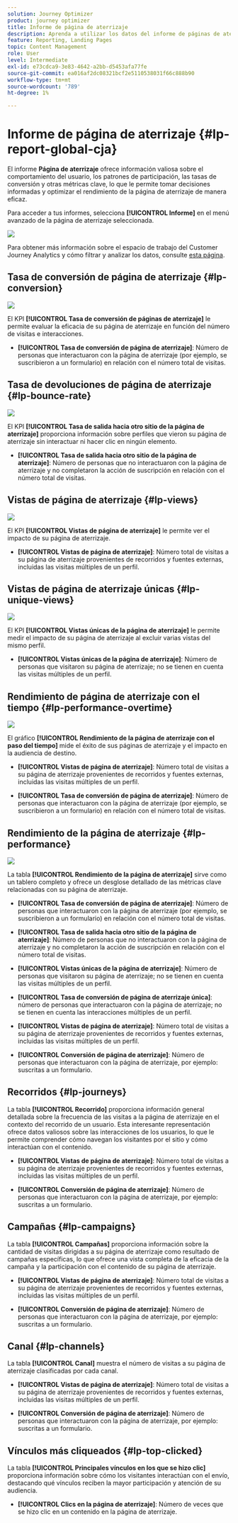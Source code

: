 ```yaml
---
solution: Journey Optimizer
product: journey optimizer
title: Informe de página de aterrizaje
description: Aprenda a utilizar los datos del informe de páginas de aterrizaje
feature: Reporting, Landing Pages
topic: Content Management
role: User
level: Intermediate
exl-id: e73cdca9-3e83-4642-a2bb-d5453afa77fe
source-git-commit: ea016af2dc08321bcf2e5110538031f66c888b90
workflow-type: tm+mt
source-wordcount: '789'
ht-degree: 1%

---
```


# Informe de página de aterrizaje {#lp-report-global-cja}

El informe **Página de aterrizaje** ofrece información valiosa sobre el comportamiento del usuario, los patrones de participación, las tasas de conversión y otras métricas clave, lo que le permite tomar decisiones informadas y optimizar el rendimiento de la página de aterrizaje de manera eficaz.

Para acceder a tus informes, selecciona **[!UICONTROL Informe]** en el menú avanzado de la página de aterrizaje seleccionada.

![](assets/cja-lp.png)

Para obtener más información sobre el espacio de trabajo del Customer Journey Analytics y cómo filtrar y analizar los datos, consulte [esta página](https://experienceleague.adobe.com/en/docs/analytics-platform/using/cja-workspace/home).

## Tasa de conversión de página de aterrizaje {#lp-conversion}

![](assets/cja-lp-conversion-rate.png)

El KPI **[!UICONTROL Tasa de conversión de páginas de aterrizaje]** le permite evaluar la eficacia de su página de aterrizaje en función del número de visitas e interacciones.

* **[!UICONTROL Tasa de conversión de página de aterrizaje]**: Número de personas que interactuaron con la página de aterrizaje (por ejemplo, se suscribieron a un formulario) en relación con el número total de visitas.

## Tasa de devoluciones de página de aterrizaje {#lp-bounce-rate}

![](assets/cja-lp-bounce-rate.png)

El KPI **[!UICONTROL Tasa de salida hacia otro sitio de la página de aterrizaje]** proporciona información sobre perfiles que vieron su página de aterrizaje sin interactuar ni hacer clic en ningún elemento.

* **[!UICONTROL Tasa de salida hacia otro sitio de la página de aterrizaje]**: Número de personas que no interactuaron con la página de aterrizaje y no completaron la acción de suscripción en relación con el número total de visitas.

## Vistas de página de aterrizaje {#lp-views}

![](assets/cja-lp-views.png)

El KPI **[!UICONTROL Vistas de página de aterrizaje]** le permite ver el impacto de su página de aterrizaje.

* **[!UICONTROL Vistas de página de aterrizaje]**: Número total de visitas a su página de aterrizaje provenientes de recorridos y fuentes externas, incluidas las visitas múltiples de un perfil.

## Vistas de página de aterrizaje únicas {#lp-unique-views}

![](assets/cja-lp-unique-views.png)

El KPI **[!UICONTROL Vistas únicas de la página de aterrizaje]** le permite medir el impacto de su página de aterrizaje al excluir varias vistas del mismo perfil.

* **[!UICONTROL Vistas únicas de la página de aterrizaje]**: Número de personas que visitaron su página de aterrizaje; no se tienen en cuenta las visitas múltiples de un perfil.

## Rendimiento de página de aterrizaje con el tiempo {#lp-performance-overtime}

![](assets/cja-lp-performance-overtime.png)

El gráfico **[!UICONTROL Rendimiento de la página de aterrizaje con el paso del tiempo]** mide el éxito de sus páginas de aterrizaje y el impacto en la audiencia de destino.

* **[!UICONTROL Vistas de página de aterrizaje]**: Número total de visitas a su página de aterrizaje provenientes de recorridos y fuentes externas, incluidas las visitas múltiples de un perfil.

* **[!UICONTROL Tasa de conversión de página de aterrizaje]**: Número de personas que interactuaron con la página de aterrizaje (por ejemplo, se suscribieron a un formulario) en relación con el número total de visitas.

## Rendimiento de la página de aterrizaje {#lp-performance}

![](assets/cja-lp-performance.png)

La tabla **[!UICONTROL Rendimiento de la página de aterrizaje]** sirve como un tablero completo y ofrece un desglose detallado de las métricas clave relacionadas con su página de aterrizaje.

* **[!UICONTROL Tasa de conversión de página de aterrizaje]**: Número de personas que interactuaron con la página de aterrizaje (por ejemplo, se suscribieron a un formulario) en relación con el número total de visitas.

* **[!UICONTROL Tasa de salida hacia otro sitio de la página de aterrizaje]**: Número de personas que no interactuaron con la página de aterrizaje y no completaron la acción de suscripción en relación con el número total de visitas.

* **[!UICONTROL Vistas únicas de la página de aterrizaje]**: Número de personas que visitaron su página de aterrizaje; no se tienen en cuenta las visitas múltiples de un perfil.

* **[!UICONTROL Tasa de conversión de página de aterrizaje única]**: número de personas que interactuaron con la página de aterrizaje; no se tienen en cuenta las interacciones múltiples de un perfil.

* **[!UICONTROL Vistas de página de aterrizaje]**: Número total de visitas a su página de aterrizaje provenientes de recorridos y fuentes externas, incluidas las visitas múltiples de un perfil.

* **[!UICONTROL Conversión de página de aterrizaje]**: Número de personas que interactuaron con la página de aterrizaje, por ejemplo: suscritas a un formulario.

## Recorridos {#lp-journeys}

La tabla **[!UICONTROL Recorrido]** proporciona información general detallada sobre la frecuencia de las visitas a la página de aterrizaje en el contexto del recorrido de un usuario. Esta interesante representación ofrece datos valiosos sobre las interacciones de los usuarios, lo que le permite comprender cómo navegan los visitantes por el sitio y cómo interactúan con el contenido.

* **[!UICONTROL Vistas de página de aterrizaje]**: Número total de visitas a su página de aterrizaje provenientes de recorridos y fuentes externas, incluidas las visitas múltiples de un perfil.

* **[!UICONTROL Conversión de página de aterrizaje]**: Número de personas que interactuaron con la página de aterrizaje, por ejemplo: suscritas a un formulario.

## Campañas {#lp-campaigns}

La tabla **[!UICONTROL Campañas]** proporciona información sobre la cantidad de visitas dirigidas a su página de aterrizaje como resultado de campañas específicas, lo que ofrece una vista completa de la eficacia de la campaña y la participación con el contenido de su página de aterrizaje.

* **[!UICONTROL Vistas de página de aterrizaje]**: Número total de visitas a su página de aterrizaje provenientes de recorridos y fuentes externas, incluidas las visitas múltiples de un perfil.

* **[!UICONTROL Conversión de página de aterrizaje]**: Número de personas que interactuaron con la página de aterrizaje, por ejemplo: suscritas a un formulario.

## Canal {#lp-channels}

La tabla **[!UICONTROL Canal]** muestra el número de visitas a su página de aterrizaje clasificadas por cada canal.

* **[!UICONTROL Vistas de página de aterrizaje]**: Número total de visitas a su página de aterrizaje provenientes de recorridos y fuentes externas, incluidas las visitas múltiples de un perfil.

* **[!UICONTROL Conversión de página de aterrizaje]**: Número de personas que interactuaron con la página de aterrizaje, por ejemplo: suscritas a un formulario.

## Vínculos más cliqueados {#lp-top-clicked}

La tabla **[!UICONTROL Principales vínculos en los que se hizo clic]** proporciona información sobre cómo los visitantes interactúan con el envío, destacando qué vínculos reciben la mayor participación y atención de su audiencia.

* **[!UICONTROL Clics en la página de aterrizaje]**: Número de veces que se hizo clic en un contenido en la página de aterrizaje.
